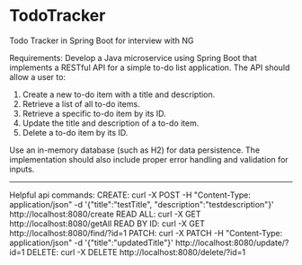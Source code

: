 
# TodoTracker

Todo Tracker in Spring Boot for interview with NG

Requirements:
Develop a Java microservice using Spring Boot that implements a RESTful API for a simple to-do list application. The
API should allow a user to:

1. Create a new to-do item with a title and description.
2. Retrieve a list of all to-do items.
3. Retrieve a specific to-do item by its ID.
4. Update the title and description of a to-do item.
5. Delete a to-do item by its ID.

Use an in-memory database (such as H2) for data persistence. The implementation should also include proper
error handling and validation for inputs.

----------------------------------------------------------------------------------------------------------------------------

Helpful api commands:
CREATE:         curl -X POST -H "Content-Type: application/json" -d '{"title":"testTitle", "description":"testdescription"}' http://localhost:8080/create
READ ALL:       curl -X GET http://localhost:8080/getAll
READ BY ID:     curl -X GET http://localhost:8080/find/?id=1
PATCH:          curl -X PATCH -H "Content-Type: application/json" -d '{"title":"updatedTitle"}' http://localhost:8080/update/?id=1
DELETE:         curl -X DELETE http://localhost:8080/delete/?id=1